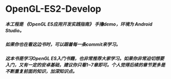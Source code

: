 # OpenGL-ES2-Develop

##### 本工程是 《OpenGL ES应用开发实践指南》 手撸demo，环境为 Android Studio。
##### 如果你也在看这边书时，可以跟着每一条commit来学习。
##### 这本书是学习OpenGL ES入门书籍，也非常推荐大家学习。如果你非常迫切想要入门，又有一定的安卓基础，建议你只看1~7章即可。个人觉得后续的章节更多是不断重复前面的知识，加深知识点。
